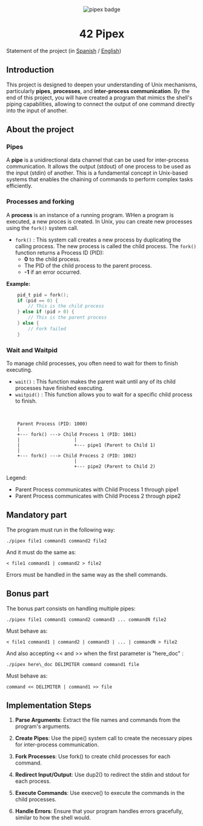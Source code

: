 <p align="center">
    <img src="https://github.com/ayogun/42-project-badges/blob/main/badges/pipexm.png" alt="pipex badge">
</p>

<h1 align="center">
    42 Pipex
</h1>

<!-- # 42_pipex -->

Statement of the project (in [Spanish](es.subject.pdf) / [English](en.subject.pdf))

## Introduction

This project is designed to deepen your understanding of Unix mechanisms, particularly **pipes**, **processes**, and **inter-process communication**. By the end of this project, you will have created a program that mimics the shell's piping capabilities, allowing to connect the output of one command directly into the input of another.  

## About the project

### Pipes

A **pipe** is a unidirectional data channel that can be used for inter-process communication. It allows the output (stdout) of one process to be used as the input (stdin) of another. This is a fundamental concept in Unix-based systems that enables the chaining of commands to perform complex tasks efficiently.

### Processes and forking

A **process** is an instance of a running program. WHen a program is executed, a new proces is created. In Unix, you can create new processes using the `fork()` system call.

- `fork()` : This system call creates a new process by duplicating the calling process. The new process is called the child process. The `fork()` function returns a Process ID (PID):
    - **0** to the child process.
    - The PID of the child process to the parent process.
    - **-1** if an error occurred.

**Example:**
```c
    pid_t pid = fork();
    if (pid == 0) {
        // This is the child process
    } else if (pid > 0) {
        // This is the parent process
    } else {
        // Fork failed
    }
```

### Wait and Waitpid

To manage child processes, you often need to wait for them to finish executing.
- `wait()` : This function makes the parent wait until any of its child processes have finished executing.
- `waitpid()` : This function allows you to wait for a specific child process to finish.

&nbsp;

```
    Parent Process (PID: 1000)
    |
    +--- fork() ---> Child Process 1 (PID: 1001)
    |                    |
    |                    +--- pipe1 (Parent to Child 1)
    |
    +--- fork() ---> Child Process 2 (PID: 1002)
                         |
                         +--- pipe2 (Parent to Child 2)
```

Legend:

- Parent Process communicates with Child Process 1 through pipe1
- Parent Process communicates with Child Process 2 through pipe2

## Mandatory part

The program must run in the following way:

    ./pipex file1 command1 command2 file2

And it must do the same as:

    < file1 command1 | command2 > file2

Errors must be handled in the same way as the shell commands.

## Bonus part

The bonus part consists on handling multiple pipes:

    ./pipex file1 command1 command2 command3 ... commandN file2

Must behave as:

    < file1 command1 | command2 | command3 | ... | commandN > file2

And also accepting << and >> when the first parameter is "here_doc" :

    ./pipex here\_doc DELIMITER command command1 file

Must behave as:

    command << DELIMITER | command1 >> file

## Implementation Steps

1. **Parse Arguments**: Extract the file names and commands from the program's arguments.

2. **Create Pipes**: Use the pipe() system call to create the necessary pipes for inter-process communication.

3. **Fork Processes**: Use fork() to create child processes for each command.

4. **Redirect Input/Output**: Use dup2() to redirect the stdin and stdout for each process.

5. **Execute Commands**: Use execve() to execute the commands in the child processes.

6. **Handle Errors**: Ensure that your program handles errors gracefully, similar to how the shell would.
